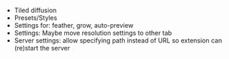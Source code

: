 * Tiled diffusion
* Presets/Styles
* Settings for: feather, grow, auto-preview
* Settings: Maybe move resolution settings to other tab
* Server settings: allow specifying path instead of URL so extension can (re)start the server